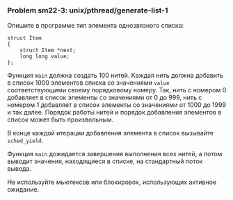 ### Problem sm22-3: unix/pthread/generate-list-1

Опишите в программе тип элемента однозвязного списка:

    
    
    struct Item
    {
        struct Item *next;
        long long value;
    };
    

Функция `main` должна создать 100 нитей. Каждая нить должна добавить в список 1000 элементов списка
со значениями `value` соответствующими своему порядковому номеру. Так, нить с номером 0 добавляет в
список элементы со значениями от 0 до 999, нить с номером 1 добавляет в список элементы со
значениями от 1000 до 1999 и так далее. Порядок работы нитей и порядок добавления элементов в список
может быть произвольным.

В конце каждой итерации добавления элемента в список вызывайте `sched_yield`.

Функция `main` дожидается завершения выполнения всех нитей, а потом выводит значения, находящиеся в
списке, на стандартный поток вывода.

Не используйте мьютексов или блокировок, использующих активное ожидание.

